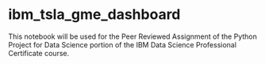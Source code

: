 # ibm_tsla_gme_dashboard
This notebook will be used for the Peer Reviewed Assignment of the Python Project for Data Science portion of the IBM Data Science Professional Certificate course.

